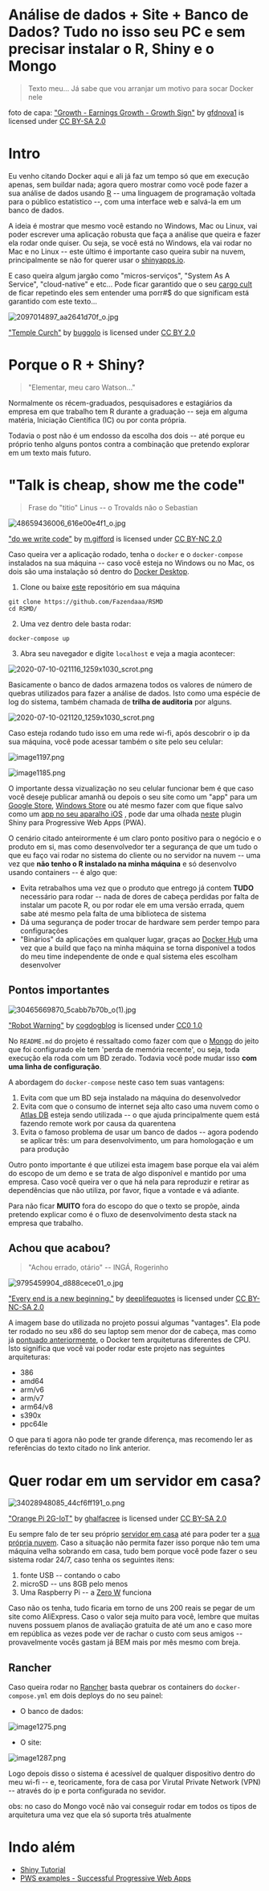 # Análise de dados + Site + Banco de Dados? Tudo no isso seu PC e sem precisar instalar o R, Shiny e o Mongo

> Texto meu... Já sabe que vou arranjar um motivo para socar Docker nele

foto de capa: ["Growth - Earnings Growth - Growth Sign"](https://www.flickr.com/photos/141574894@N07/27448741372) by  [gfdnova1](https://www.flickr.com/photos/141574894@N07) is licensed under [CC BY-SA 2.0 ](https://creativecommons.org/licenses/by-sa/2.0/?ref=ccsearch&atype=rich) 

# Intro

Eu venho citando Docker aqui e ali já faz um tempo só que em execução apenas, sem buildar nada; agora quero mostrar como você pode fazer a sua análise de dados usando [R](https://www.r-project.org/) -- uma linguagem de programação voltada para o público estatístico --, com uma interface web e salvá-la em um banco de dados.

A ideia é mostrar que mesmo você estando no Windows, Mac ou Linux, vai poder escrever uma aplicação robusta que faça a análise que queira e fazer ela rodar onde quiser. Ou seja, se você está no Windows, ela vai rodar no Mac e no Linux -- este último é importante caso queira subir na nuvem, principalmente se não for querer usar o [shinyapps.io](https://www.shinyapps.io/).

E caso queira algum jargão como "micros-serviços", "System As A Service", "cloud-native" e etc... Pode ficar garantido que o seu [cargo cult](https://en.wikipedia.org/wiki/Cargo_cult) de ficar repetindo eles sem entender uma porr#$ do que significam está garantido com este texto...

![2097014897_aa2641d70f_o.jpg](https://cdn.hashnode.com/res/hashnode/image/upload/v1594345128529/Kk_1TPPtm.jpeg)

 ["Temple Curch"](https://www.flickr.com/photos/87863966@N00/2097014897) by [buggolo](https://www.flickr.com/photos/87863966@N00) is licensed under [CC BY 2.0](https://creativecommons.org/licenses/by/2.0/?ref=ccsearch&atype=rich)

# Porque o R + Shiny?

> "Elementar, meu caro Watson..."

Normalmente os récem-graduados, pesquisadores e estagiários da empresa em que trabalho tem R durante a graduação -- seja em alguma matéria, Iniciação Científica (IC) ou por conta própria.

Todavia o post não é um endosso da escolha dos dois -- até porque eu próprio tenho alguns pontos contra a combinação que pretendo explorar em um texto mais futuro.

# "Talk is cheap, show me the code"

> Frase do "titio" Linus -- o Trovalds não o Sebastian

![48659436006_616e00e4f1_o.jpg](https://cdn.hashnode.com/res/hashnode/image/upload/v1594341311630/WfkjPnRsj.jpeg)

 ["do we write code"](https://www.flickr.com/photos/43661283@N00/48659436006) by [m.gifford](https://www.flickr.com/photos/43661283@N00) is licensed under [CC BY-NC 2.0](https://creativecommons.org/licenses/by-nc/2.0/?ref=ccsearch&atype=rich)

Caso queira ver a aplicação rodado, tenha o `docker` e o `docker-compose` instalados na sua máquina -- caso você esteja no Windows ou no Mac, os dois são uma instalação só dentro do [Docker Desktop](https://www.docker.com/products/docker-desktop).

1. Clone ou baixe [este](https://github.com/Fazendaaa/RSMD) repositório em sua máquina
```shell
git clone https://github.com/Fazendaaa/RSMD
cd RSMD/
```
2. Uma vez dentro dele basta rodar:
```shell
docker-compose up
```
3. Abra seu navegador e digite `localhost` e veja a magia acontecer:

![2020-07-10-021116_1259x1030_scrot.png](https://cdn.hashnode.com/res/hashnode/image/upload/v1594358348260/fP3vHcaJE.png)

Basicamente o banco de dados armazena todos os valores de número de quebras utilizados para fazer a análise de dados. Isto como uma espécie de log do sistema, também chamada de **trilha de auditoria** por alguns.

![2020-07-10-021120_1259x1030_scrot.png](https://cdn.hashnode.com/res/hashnode/image/upload/v1594358369528/8F7BJ8W5G.png)

Caso esteja rodando tudo isso em uma rede wi-fi, após descobrir o ip da sua máquina, você pode acessar também o site pelo seu celular:

![image1197.png](https://cdn.hashnode.com/res/hashnode/image/upload/v1594365899062/ybyb_2kw1.png)

![image1185.png](https://cdn.hashnode.com/res/hashnode/image/upload/v1594365933933/RVV4aZeor.png)

O importante dessa vizualização no seu celular funcionar bem é que caso você deseje publicar amanhã ou depois o seu site como um "app" para um  [Google Store](https://medium.com/@firt/google-play-store-now-open-for-progressive-web-apps-ec6f3c6ff3cc), [Windows Store](https://docs.microsoft.com/en-us/microsoft-edge/progressive-web-apps-edgehtml/microsoft-store) ou até mesmo fazer com que fique salvo como um [app no seu aparalho iOS](https://love2dev.com/pwa/ios/) , pode dar uma olhada [neste](https://cran.r-project.org/web/packages/shinyMobile/readme/README.html) plugin Shiny para Progressive Web Apps (PWA).

O cenário citado anteirormente é um claro ponto positivo para o negócio e o produto em si, mas como desenvolvedor ter a segurança de que um tudo o que eu faço vai rodar no sistema do cliente ou no servidor na nuvem -- uma vez que **não tenho o R instalado na minha máquina** e só desenvolvo usando containers -- é algo que:

- Evita retrabalhos uma vez que o produto que entrego já contem **TUDO** necessário para rodar -- nada de dores de cabeça perdidas por falta de instalar um pacote R, ou por rodar ele em uma versão errada, quem sabe até mesmo pela falta de uma biblioteca de sistema
- Dá uma segurança de poder trocar de hardware sem perder tempo para configurações
- "Binários" da aplicações em qualquer lugar, graças ao [Docker Hub](https://hub.docker.com/) uma vez que a build que faço na minha máquina se torna disponível a todos do meu time independente de onde e qual sistema eles escolham desenvolver

## Pontos importantes

![30465669870_5cabb7b70b_o(1).jpg](https://cdn.hashnode.com/res/hashnode/image/upload/v1594343620118/kyi4ujIsB.jpeg)

 ["Robot Warning"](https://www.flickr.com/photos/37996646802@N01/30465669870) by [cogdogblog](https://www.flickr.com/photos/37996646802@N01) is licensed under [CC0 1.0](Link) 

No `README.md` do projeto é ressaltado como fazer com que o  [Mongo](https://www.mongodb.com/) do jeito que foi configurado ele tem 'perda de memória recente', ou seja, toda execução ela roda com um BD zerado. Todavia você pode mudar isso **com uma linha de configuração**.

A abordagem do `docker-compose` neste caso tem suas vantagens:

1. Evita com que um BD seja instalado na máquina do desenvolvedor
2. Evita com que o consumo de internet seja alto caso uma nuvem como o [Atlas DB](https://www.mongodb.com/cloud/atlas) esteja sendo utilizada -- o que ajuda principalmente quem está fazendo remote work por causa da quarentena
3. Evita o famoso problema de usar um banco de dados -- agora podendo se aplicar três: um para desenvolvimento, um para homologação e um para produção

Outro ponto importante é que utilizei esta imagem base porque ela vai além do escopo de um demo e se trata de algo disponível e mantido por uma empresa. Caso você queira ver o que há nela para reproduzir e retirar as dependências que não utiliza, por favor, fique a vontade e vá adiante.

Para não ficar **MUITO** fora do escopo do que o texto se propõe, ainda pretendo explicar como é o fluxo de desenvolvimento desta stack na empresa que trabalho.

## Achou que acabou?

> "Achou errado, otário" -- INGÁ, Rogerinho

![9795459904_d888cece01_o.jpg](https://cdn.hashnode.com/res/hashnode/image/upload/v1594343814092/3DgZhmZXT.jpeg)

 ["Every end is a new beginning."](https://www.flickr.com/photos/78592755@N06/9795459904) by [deeplifequotes](https://www.flickr.com/photos/78592755@N06) is licensed under  [CC BY-NC-SA 2.0](https://creativecommons.org/licenses/by-nc-sa/2.0/?ref=ccsearch&atype=rich) 

A imagem base do utilizada no projeto possui algumas "vantages". Ela pode ter rodado no seu x86 do seu laptop sem menor dor de cabeça, mas como já [pontuado anteriormente](
https://fazenda.hashnode.dev/como-distribuir-codigo-para-rodar-em-diversas-arquiteturas-r-docker-buildx-ckc5i3ogj00bllps10znnbyio), o Docker tem arquiteturas diferentes de CPU. Isto significa que você vai poder rodar este projeto nas seguintes arquiteturas:

- 386
- amd64
- arm/v6
- arm/v7
- arm64/v8
- s390x
- ppc64le

O que para ti agora não pode ter grande diferença, mas recomendo ler as referências do texto citado no link anterior.

# Quer rodar em um servidor em casa?

![34028948085_44cf6ff191_o.png](https://cdn.hashnode.com/res/hashnode/image/upload/v1594342527645/ednbmbfGi.png)

 ["Orange Pi 2G-IoT"](https://www.flickr.com/photos/120586634@N05/34028948085) by [ghalfacree](https://www.flickr.com/photos/120586634@N05) is licensed under [CC BY-SA 2.0 ](https://creativecommons.org/licenses/by-sa/2.0/?ref=ccsearch&atype=rich) 

Eu sempre falo de ter seu próprio [servidor em casa](https://fazenda.hashnode.dev/configurando-rancher-em-um-arm-ckbvnad7u0076c7s1dljnfwnf) até para poder ter a [sua própria nuvem](https://fazenda.hashnode.dev/nuvem-de-terceiros-quando-voce-pode-ter-a-sua-propria-em-casa-com-o-clique-de-um-botao-ckccpbe5k005sqgs18e89h4ik?guid=fc79cfb5-a8ef-4e54-a34e-11c1a1df9920). Caso a situação não permita fazer isso porque não tem uma máquina velha sobrando em casa, tudo bem porque você pode fazer o seu sistema rodar 24/7, caso tenha os seguintes itens:

1. fonte USB -- contando o cabo
2. microSD -- uns 8GB pelo menos
3. Uma Raspberry Pi -- a  [Zero W](https://produto.mercadolivre.com.br/MLB-1523834959-placa-raspberry-pi-zero-w-com-wifi-e-bluetooth-_JM#position=25&type=item&tracking_id=d182735a-e499-47e6-9ec6-1f1eff33f1dd) funciona

Caso não os tenha, tudo ficaria em torno de uns 200 reais se pegar de um site como AliExpress. Caso o valor seja muito para você, lembre que muitas nuvens possuem planos de avaliação gratuita de até um ano e caso more em república as vezes pode ver de rachar o custo com seus amigos -- provavelmente vocês gastam já BEM mais por mês mesmo com breja.

## Rancher

Caso queira rodar no [Rancher](https://rancher.com/) basta quebrar os containers do `docker-compose.yml` em dois deploys do no seu painel:

- O banco de dados:

![image1275.png](https://cdn.hashnode.com/res/hashnode/image/upload/v1594366289388/4-f1P5clr.png)

- O site:

![image1287.png](https://cdn.hashnode.com/res/hashnode/image/upload/v1594366294653/HDX7JR-3E.png)

Logo depois disso o sistema é acessível de qualquer dispositivo dentro do meu wi-fi -- e, teoricamente, fora de casa por Virutal Private Network (VPN) -- através do ip e porta configurada no sevidor.

obs: no caso do Mongo você não vai conseguir rodar em todos os tipos de arquitetura uma vez que ela só suporta três atualmente

# Indo além

-  [Shiny Tutorial](https://bookdown.org/weicheng/shinyTutorial/)
-  [PWS examples - Successful Progressive Web Apps](https://appmaker.xyz/pwa-examples-successful-progressive-web-apps/) 